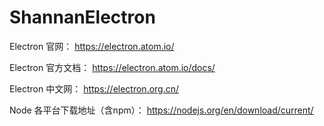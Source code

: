 # ShannanElectron

Electron 官网： https://electron.atom.io/

Electron 官方文档： https://electron.atom.io/docs/

Electron 中文网： https://electron.org.cn/


Node 各平台下载地址（含npm）： https://nodejs.org/en/download/current/
